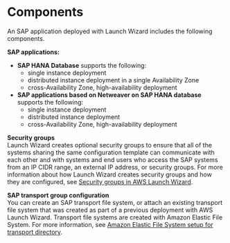 # Components<a name="launch-wizard-sap-components"></a>

An SAP application deployed with Launch Wizard includes the following components\.

**SAP applications:**
+ **SAP HANA Database** supports the following:
  + single instance deployment 
  + distributed instance deployment in a single Availability Zone
  + cross\-Availability Zone, high\-availability deployment
+ **SAP applications based on Netweaver on SAP HANA database** supports the following:
  + single instance deployment
  + distributed instance deployment
  + cross\-Availability Zone, high\-availability deployment

**Security groups**  
Launch Wizard creates optional security groups to ensure that all of the systems sharing the same configuration template can communicate with each other and with systems and end users who access the SAP systems from an IP CIDR range, an external IP address, or security groups\. For more information about how Launch Wizard creates security groups and how they are configured, see [Security groups in AWS Launch Wizard](launch-wizard-sap-security-groups.md)\.

**SAP transport group configuration**  
You can create an SAP transport file system, or attach an existing transport file system that was created as part of a previous deployment with AWS Launch Wizard\. Transport file systems are created with Amazon Elastic File System\. For more information, see [Amazon Elastic File System setup for transport directory](how-launch-wizard-sap-works.md#launch-wizard-sap-efs)\. 